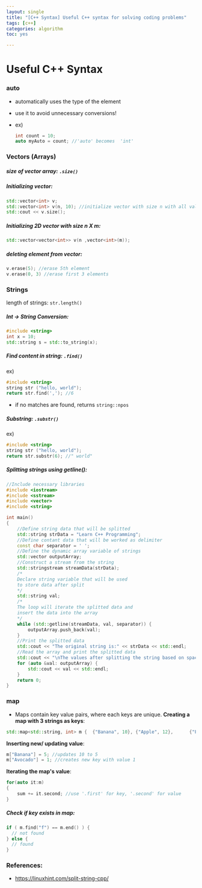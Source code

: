 ```yaml
---
layout: single
title: "[C++ Syntax] Useful C++ syntax for solving coding problems"
tags: [c++]
categories: algorithm
toc: yes

---
```


# Useful C++ Syntax

### auto
- automatically uses the type of the element
- use it to avoid unnecessary conversions!
- ex) 

  ```c++
  int count = 10;
  auto myAuto = count; //'auto' becomes  'int'
  ```

### Vectors (Arrays)
##### size of vector array: `.size()`
##### Initializing vector:

```c++
std::vector<int> v;
std::vector<int> v(n, 10); //initialize vector with size n with all values set to 10.
std::cout << v.size(); 
```

##### Initializing 2D vector with size n X m:

```c++
std::vector<vector<int>> v(n ,vector<int>(m));
```

##### deleting element from vector:
```c++
v.erase(5); //erase 5th element
v.erase(0, 3) //erase first 3 elements
```



### Strings
length of strings: `str.length()`

##### Int -> String Conversion:
```c++
#include <string> 
int x = 10;
std::string s = std::to_string(x); 
```

##### Find content in string: `.find()`
ex)
```c++
#include <string> 
string str ("hello, world");
return str.find(','); //6
```
- if no matches are found, returns `string::npos`

##### Substring: `.substr()`
ex)
```c++
#include <string> 
string str ("hello, world");
return str.substr(6); //" world"
```

##### Splitting strings using getline():
```c++
//Include necessary libraries
#include <iostream>
#include <sstream>
#include <vector>
#include <string>

int main()
{
    //Define string data that will be splitted
    std::string strData = "Learn C++ Programming";
    //Define contant data that will be worked as delimiter
    const char separator = ' ';
    //Define the dynamic array variable of strings
    std::vector outputArray;
    //Construct a stream from the string
    std::stringstream streamData(strData);
    /*
    Declare string variable that will be used
    to store data after split
    */
    std::string val;
    /*
    The loop will iterate the splitted data and
    insert the data into the array
    */
    while (std::getline(streamData, val, separator)) {
        outputArray.push_back(val);
    }
    //Print the splitted data
    std::cout << "The original string is:" << strData << std::endl;
    //Read the array and print the splitted data
    std::cout << "\nThe values after splitting the string based on space:" << std::endl;
    for (auto &val: outputArray) {
        std::cout << val << std::endl;
    }
    return 0;
}
```

### map
- Maps contain key value pairs, where each keys are unique.
**Creating a map with 3 strings as keys**:

```c++
std::map<std::string, int> m { 	{"Banana", 10}, {"Apple", 12},     	{"Pear", 20}, };
```

**Inserting new/ updating value**:

```c++
m["Banana"] = 5; //updates 10 to 5
m["Avocado"] = 1; //creates new key with value 1
```

**Iterating the map's value**:

```c++
for(auto it:m) 
{
	sum += it.second; //use '.first' for key, '.second' for value
}
```

##### Check if key exists in map:

```cpp
if ( m.find("f") == m.end() ) {
  // not found
} else {
  // found
}
```

### References:
- https://linuxhint.com/split-string-cpp/
